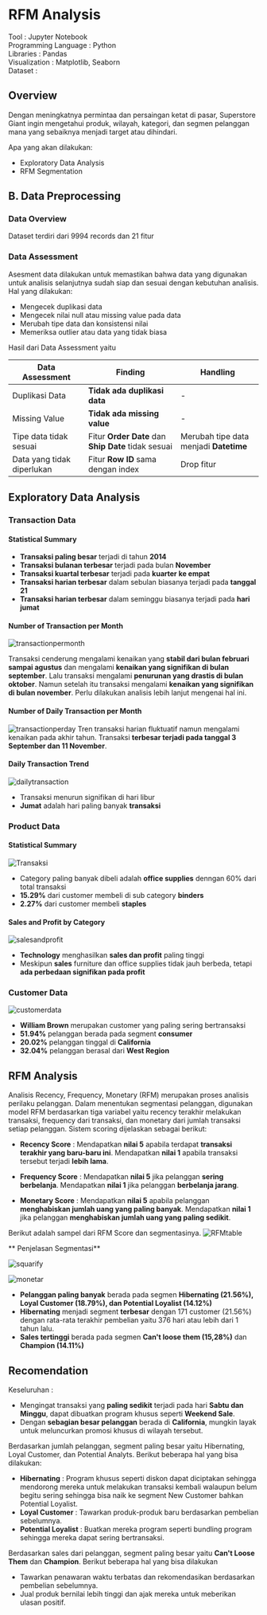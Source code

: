 
# RFM Analysis

Tool : Jupyter Notebook\
Programming Language : Python\
Libraries : Pandas\
Visualization : Matplotlib, Seaborn\
Dataset : 

## Overview
Dengan meningkatnya permintaa dan persaingan ketat di pasar, Superstore Giant ingin mengetahui produk, wilayah, kategori, dan segmen pelanggan mana yang sebaiknya menjadi target atau dihindari.

Apa yang akan dilakukan:
* Exploratory Data Analysis
* RFM Segmentation

## B. Data Preprocessing

### Data Overview
Dataset terdiri dari 9994 records dan 21 fitur

### Data Assessment
Asesment data dilakukan untuk memastikan bahwa data yang digunakan untuk analisis selanjutnya sudah siap dan sesuai dengan kebutuhan analisis. Hal yang dilakukan:

- Mengecek duplikasi data
- Mengecek nilai null atau missing value pada data
- Merubah tipe data dan konsistensi nilai
- Memeriksa outlier atau data yang tidak biasa

Hasil dari Data Assessment yaitu

| Data Assessment | Finding | Handling |
|---------|---------|---------|
|Duplikasi Data| **Tidak ada duplikasi data**|-|
|Missing Value|**Tidak ada missing value**|-|
|Tipe data tidak sesuai|Fitur **Order Date** dan **Ship Date** tidak sesuai|Merubah tipe data menjadi **Datetime**|
|Data yang tidak diperlukan|Fitur **Row ID** sama dengan index|Drop fitur||

## Exploratory Data Analysis
### Transaction Data
#### Statistical Summary

- **Transaksi paling besar** terjadi di tahun **2014**
- **Transaksi bulanan terbesar** terjadi pada bulan **November**
- **Transaksi kuartal terbesar** terjadi pada **kuarter ke empat**
- **Transaksi harian terbesar** dalam sebulan biasanya terjadi pada **tanggal 21**
- **Transaksi harian terbesar** dalam seminggu biasanya terjadi pada **hari jumat**

#### Number of Transaction per Month
![transactionpermonth](https://github.com/dikfaj/Python/assets/39393133/8e5b5a3e-5f40-460f-8e9f-9226d537337a)

Transaksi cenderung mengalami kenaikan yang **stabil dari bulan februari sampai agustus** dan mengalami **kenaikan yang signifikan di bulan september**. Lalu transaksi mengalami **penurunan yang drastis di bulan oktober**. Namun setelah itu transaksi mengalami **kenaikan yang signifikan di bulan november**. Perlu dilakukan analisis lebih lanjut mengenai hal ini.

#### Number of Daily Transaction per Month
![transactionperday](https://github.com/dikfaj/Python/assets/39393133/a4164723-d459-4b08-8008-624774ca73ad)
Tren transaksi harian fluktuatif namun mengalami kenaikan pada akhir tahun. Transaksi **terbesar terjadi pada tanggal 3 September dan 11 November**.

#### Daily Transaction Trend
![dailytransaction](https://github.com/dikfaj/Python/assets/39393133/d5d034e8-904f-4611-a5a4-d92e21eba7ca)

- Transaksi menurun signifikan di hari libur
- **Jumat** adalah hari paling banyak **transaksi**

### Product Data
#### Statistical Summary
![Transaksi](https://github.com/dikfaj/Python/assets/39393133/51d12956-061d-4a13-ad90-a683d13d4c39)
- Category paling banyak dibeli adalah **office supplies** denngan 60% dari total transaksi
- **15.29%** dari customer membeli di sub category **binders**
- **2.27%** dari customer membeli **staples**

#### Sales and Profit by Category
![salesandprofit](https://github.com/dikfaj/Python/assets/39393133/fb9b076d-043d-4784-9cbc-9e97d4644975)
- **Technology** menghasilkan **sales dan profit** paling tinggi
- Meskipun **sales** furniture dan office supplies tidak jauh berbeda, tetapi **ada perbedaan signifikan pada profit**

### Customer Data
![customerdata](https://github.com/dikfaj/Python/assets/39393133/de5887cc-f492-4139-b6b3-20ed2bcab314)
- **William Brown** merupakan customer yang paling sering bertransaksi
- **51.94%** pelanggan berada pada segment **consumer**
- **20.02%** pelanggan tinggal di **California**
- **32.04%** pelanggan berasal dari **West Region**

## RFM Analysis
Analisis Recency, Frequency, Monetary (RFM) merupakan proses analisis perilaku pelanggan. Dalam menentukan segmentasi pelanggan, digunakan model RFM berdasarkan tiga variabel yaitu recency terakhir melakukan transaksi, frequency dari transaksi, dan monetary dari jumlah transaksi setiap pelanggan.
Sistem scoring dijelaskan sebagai berikut:

- **Recency Score** : Mendapatkan **nilai 5** apabila terdapat **transaksi terakhir yang baru-baru ini**. Mendapatkan **nilai 1** apabila transaksi tersebut terjadi **lebih lama**.

- **Frequency Score** : Mendapatkan **nilai 5** jika pelanggan **sering berbelanja**. Mendapatkan **nilai 1** jika pelanggan **berbelanja jarang**.

- **Monetary Score** : Mendapatkan **nilai 5** apabila pelanggan **menghabiskan jumlah uang yang paling banyak**. Mendapatkan **nilai 1** jika pelanggan **menghabiskan jumlah uang yang paling sedikit**.

Berikut adalah sampel dari RFM Score dan segmentasinya.
![RFMtable](https://github.com/dikfaj/Python/assets/39393133/762a157f-7002-42b5-b741-e0b71a76ff72)

** Penjelasan Segmentasi**

![squarify](https://github.com/dikfaj/Python/assets/39393133/475ed3c3-ce54-4a19-9932-7c8b81381c8a)

![monetar](https://github.com/dikfaj/Python/assets/39393133/9f78aa24-99e5-4a16-841e-7c9c377da0f9)
- **Pelanggan paling banyak** berada pada segmen **Hibernating (21.56%), Loyal Customer (18.79%), dan Potential Loyalist (14.12%)**
- **Hibernating** menjadi segment **terbesar** dengan 171 customer (21.56%) dengan rata-rata terakhir pembelian yaitu 376 hari atau lebih dari 1 tahun lalu.
- **Sales tertinggi** berada pada segmen **Can't loose them (15,28%)** dan **Champion (14.11%)**


## Recomendation
Keseluruhan :
- Mengingat transaksi yang **paling sedikit** terjadi pada hari **Sabtu dan Minggu**, dapat dibuatkan program khusus seperti **Weekend Sale**.
- Dengan **sebagian besar pelanggan** berada di **California**, mungkin layak untuk meluncurkan promosi khusus di wilayah tersebut.


Berdasarkan jumlah pelanggan, segment paling besar yaitu Hibernating, Loyal Customer, dan Potential Analyts. Berikut beberapa hal yang bisa dilakukan:
- **Hibernating** : Program khusus seperti diskon dapat diciptakan sehingga mendorong mereka untuk melakukan transaksi kembali walaupun belum begitu sering sehingga bisa naik ke segment New Customer bahkan Potential Loyalist.
- **Loyal Customer** : Tawarkan produk-produk baru berdasarkan pembelian sebelumnya.
- **Potential Loyalist** : Buatkan mereka program seperti bundling program sehingga mereka dapat sering bertransaksi.

Berdasarkan sales dari pelanggan, segment paling besar yaitu **Can't Loose Them** dan **Champion**. Berikut beberapa hal yang bisa dilakukan
- Tawarkan penawaran waktu terbatas dan rekomendasikan berdasarkan pembelian sebelumnya.
- Jual produk bernilai lebih tinggi dan ajak mereka untuk meberikan ulasan positif.

